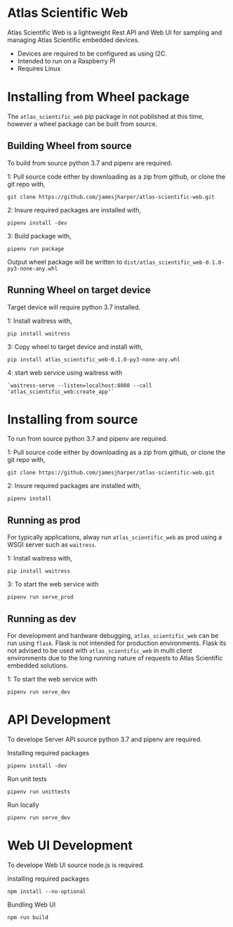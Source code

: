 # Atlas Scientific Web 
Atlas Scientific Web is a lightweight Rest API and Web UI for sampling and managing Atlas Scientific embedded devices. 

- Devices are required to be configured as using I2C. 
- Intended to run on a Raspberry PI 
- Requires Linux

# Installing from Wheel package
The `atlas_scientific_web` pip package in not published at this time, however a wheel package can be built from source.

## Building Wheel from source 
To build from source python 3.7 and pipenv are required. 


1: Pull source code either by downloading as a zip from github, or clone the git repo with,
```
git clone https://github.com/jamesjharper/atlas-scientific-web.git
```

2: Insure required packages are installed with,
```
pipenv install -dev
```

3: Build package with,
```
pipenv run package
```

Output wheel package will be written to `dist/atlas_scientific_web-0.1.0-py3-none-any.whl`

## Running Wheel on target device
Target device will require python 3.7 installed. 

1: Install waitress with,
```
pip install waitress
```

3: Copy wheel to target device and install with,
```
pip install atlas_scientific_web-0.1.0-py3-none-any.whl
```

4: start web service using waitress with 
```
`waitress-serve --listen=localhost:8080 --call 'atlas_scientific_web:create_app'`
```

# Installing from source
To run from source python 3.7 and pipenv are required. 

1: Pull source code either by downloading as a zip from github, or clone the git repo with,
```
git clone https://github.com/jamesjharper/atlas-scientific-web.git
```

2: Insure required packages are installed with,
```
pipenv install
```

## Running as prod
For typically applications, alway run `atlas_scientific_web` as prod using a WSGI server such as `waitress`.

1: Install waitress with,
```
pip install waitress
```

3: To start the web service with 
```
pipenv run serve_prod
```

## Running as dev
For development and hardware debugging, `atlas_scientific_web` can be run using `flask`. Flask is not intended for production environments. Flask its not advised to be used with `atlas_scientific_web` in multi client environments due to the long running nature of requests to Atlas Scientific embedded solutions. 

1: To start the web service with 
```
pipenv run serve_dev
```


# API Development
To develope Server API source python 3.7 and pipenv are required. 

Installing required packages
```
pipenv install -dev

```
Run unit tests 
```
pipenv run unittests
```

Run locally 
```
pipenv run serve_dev
```

# Web UI Development
To develope Web UI source node.js is required. 

Installing required packages
```
npm install --no-optional
```

Bundling Web UI
```
npm run build
```
